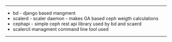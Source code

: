 ----------

 - bd - django based mangment
 - scalerd - scaler daemon - makes GA based ceph weigth calculations
 - cephapi - simple ceph rest api library used by bd and scaerd
 - scalercli managment command line tool used
 
----------

